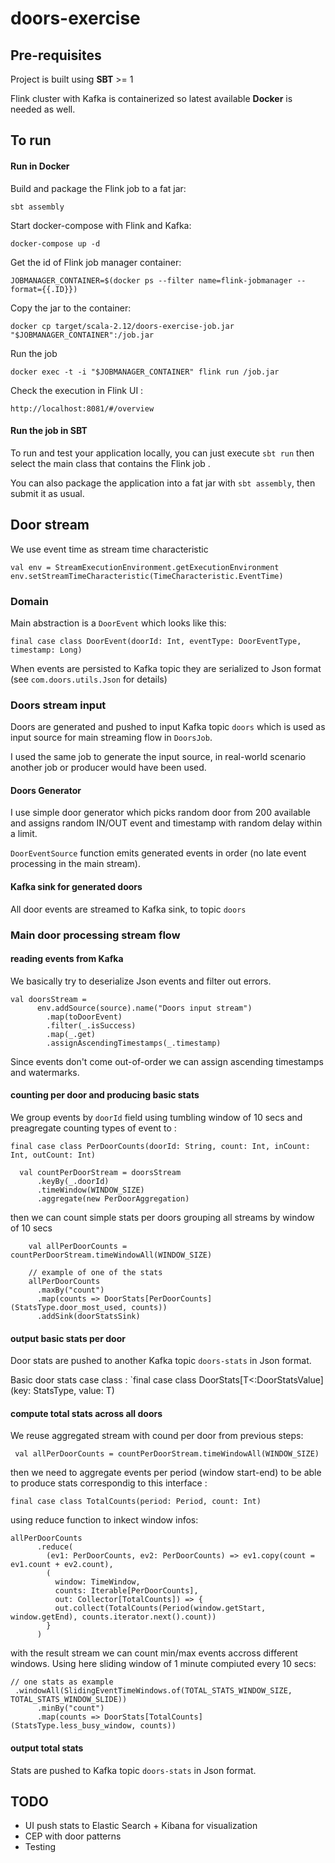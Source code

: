 # doors-exercise

## Pre-requisites
Project is built using **SBT**  >= 1 

Flink cluster with Kafka is containerized so latest available **Docker** is needed as well.
 
## To run

#### Run in Docker

Build and package the Flink job to a fat jar:

`sbt assembly`

Start docker-compose with Flink and Kafka:

`docker-compose up -d`

Get the id of Flink job manager container:

`JOBMANAGER_CONTAINER=$(docker ps --filter name=flink-jobmanager --format={{.ID}})`


Copy the jar to the container:

`docker cp target/scala-2.12/doors-exercise-job.jar "$JOBMANAGER_CONTAINER":/job.jar`


Run the job 

`docker exec -t -i "$JOBMANAGER_CONTAINER" flink run /job.jar`

Check the execution in Flink UI : 

`http://localhost:8081/#/overview`



#### Run the job in SBT

To run and test your application locally, you can just execute `sbt run` then select the main class that contains the Flink job . 

You can also package the application into a fat jar with `sbt assembly`, then submit it as usual.


 
## Door stream
We use event time as stream time characteristic
``` 
val env = StreamExecutionEnvironment.getExecutionEnvironment
env.setStreamTimeCharacteristic(TimeCharacteristic.EventTime)
```

### Domain

Main abstraction is a `DoorEvent` which looks like this:
```
final case class DoorEvent(doorId: Int, eventType: DoorEventType, timestamp: Long)
```
When events are persisted to Kafka topic they are serialized to Json format (see `com.doors.utils.Json` for details)
 

### Doors stream input
Doors are generated and pushed to input Kafka topic `doors` which is used as input source for main streaming flow in `DoorsJob`.

I used the same job to generate the input source, in real-world scenario another job or producer would have been used. 

#### Doors Generator
I use simple door generator which picks random door from 200 available and assigns random IN/OUT event and timestamp with random delay within a limit.

`DoorEventSource` function emits generated  events in order (no late event processing in the main stream).


#### Kafka sink for generated doors
All door events are streamed to Kafka sink, to topic `doors`


 
### Main door processing stream flow
#### reading events from Kafka
We basically try to deserialize Json events and filter out errors.

```
val doorsStream =
      env.addSource(source).name("Doors input stream")
        .map(toDoorEvent)
        .filter(_.isSuccess)
        .map(_.get)
        .assignAscendingTimestamps(_.timestamp)
```

Since events don't come out-of-order we can assign ascending timestamps and watermarks.


#### counting per door and producing basic stats
We group   events by `doorId` field using tumbling window of 10 secs and preagregate counting types of event to : 
``` 
final case class PerDoorCounts(doorId: String, count: Int, inCount: Int, outCount: Int)

  val countPerDoorStream = doorsStream
      .keyBy(_.doorId)
      .timeWindow(WINDOW_SIZE)
      .aggregate(new PerDoorAggregation)

```

then we can count simple stats per doors grouping all streams by window of 10 secs
```
    val allPerDoorCounts = countPerDoorStream.timeWindowAll(WINDOW_SIZE)
    
    // example of one of the stats
    allPerDoorCounts
      .maxBy("count")
      .map(counts => DoorStats[PerDoorCounts](StatsType.door_most_used, counts))
      .addSink(doorStatsSink)
```

        
#### output basic stats per door
Door stats are pushed to another Kafka topic `doors-stats` in Json format.

Basic door stats case class :
`final case class DoorStats[T<:DoorStatsValue](key: StatsType, value: T)


#### compute total stats across all doors
We reuse aggregated stream with cound per door from previous steps:

` val allPerDoorCounts = countPerDoorStream.timeWindowAll(WINDOW_SIZE)`

then we need to aggregate events per period (window start-end)
to be able to produce stats correspondig to this interface : 
```
final case class TotalCounts(period: Period, count: Int) 
```

using reduce function to inkect window infos:
```
allPerDoorCounts
      .reduce(
        (ev1: PerDoorCounts, ev2: PerDoorCounts) => ev1.copy(count = ev1.count + ev2.count),
        (
          window: TimeWindow,
          counts: Iterable[PerDoorCounts],
          out: Collector[TotalCounts]) => {
          out.collect(TotalCounts(Period(window.getStart, window.getEnd), counts.iterator.next().count))
        }
      )
```

with the result stream we can count min/max events accross different windows. Using here sliding window of 1 minute compiuted every 10 secs:

```
// one stats as example
 .windowAll(SlidingEventTimeWindows.of(TOTAL_STATS_WINDOW_SIZE, TOTAL_STATS_WINDOW_SLIDE))
      .minBy("count")
      .map(counts => DoorStats[TotalCounts](StatsType.less_busy_window, counts))
```
#### output total  stats
Stats are pushed to  Kafka topic `doors-stats` in Json format.


## TODO
- UI push stats to Elastic Search + Kibana for visualization
- CEP with door patterns
- Testing